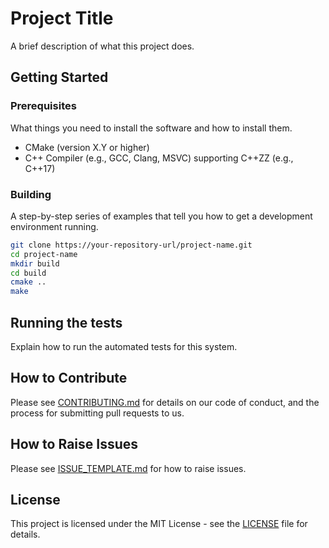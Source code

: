 # Project Title

A brief description of what this project does.

## Getting Started

### Prerequisites

What things you need to install the software and how to install them.

- CMake (version X.Y or higher)
- C++ Compiler (e.g., GCC, Clang, MSVC) supporting C++ZZ (e.g., C++17)

### Building

A step-by-step series of examples that tell you how to get a development environment running.

```bash
git clone https://your-repository-url/project-name.git
cd project-name
mkdir build
cd build
cmake ..
make
```

## Running the tests

Explain how to run the automated tests for this system.

## How to Contribute

Please see [CONTRIBUTING.md](CONTRIBUTING.md) for details on our code of conduct, and the process for submitting pull requests to us.

## How to Raise Issues

Please see [ISSUE_TEMPLATE.md](ISSUE_TEMPLATE.md) for how to raise issues.

## License

This project is licensed under the MIT License - see the [LICENSE](LICENSE) file for details.
